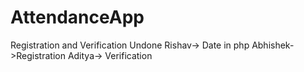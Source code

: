 # AttendanceApp
Registration and Verification Undone
Rishav-> Date in php
Abhishek->Registration
Aditya-> Verification
